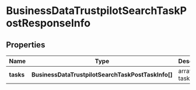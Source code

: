 # BusinessDataTrustpilotSearchTaskPostResponseInfo

## Properties

| Name | Type | Description | Notes |
|------------ | ------------- | ------------- | -------------|
**tasks** | **BusinessDataTrustpilotSearchTaskPostTaskInfo[]** | array of tasks |[optional]|